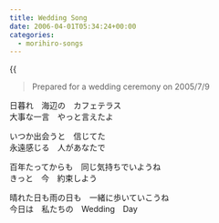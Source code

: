 ```yaml
---
title: Wedding Song
date: 2006-04-01T05:34:24+00:00
categories:
  - morihiro-songs
---
```

{{<audio wedding-song>}}

> Prepared for a wedding ceremony on 2005/7/9

日暮れ　海辺の　カフェテラス  
大事な一言　やっと言えたよ  
  
いつか出会うと　信じてた  
永遠感じる　人があなたで  

百年たってからも　同じ気持ちでいようね  
きっと　今　約束しよう  

晴れた日も雨の日も　一緒に歩いていこうね  
今日は　私たちの　Wedding　Day  